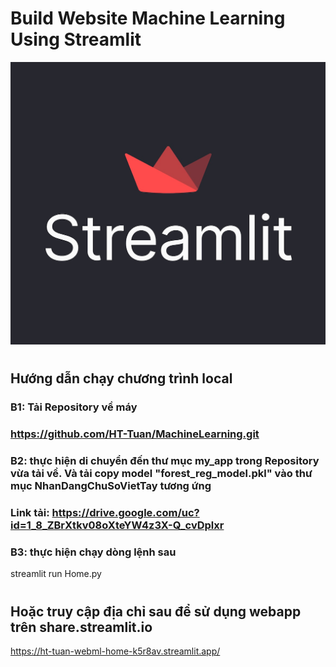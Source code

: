 # Build Website Machine Learning Using Streamlit
![Alt](https://github.com/HT-Tuan/MachineLearning/blob/main/images/streamlit_hero.jpg?raw=true)
#
## Hướng dẫn chạy chương trình local
### B1: Tải Repository về máy
### https://github.com/HT-Tuan/MachineLearning.git
### B2: thực hiện di chuyển đến thư mục my_app trong Repository vừa tải về. Và tải copy model "forest_reg_model.pkl" vào thư mục NhanDangChuSoVietTay tương ứng
### Link tải: https://drive.google.com/uc?id=1_8_ZBrXtkv08oXteYW4z3X-Q_cvDplxr
### B3: thực hiện chạy dòng lệnh sau
streamlit run Home.py  
#
## Hoặc truy cập địa chỉ sau để sử dụng webapp trên share.streamlit.io
https://ht-tuan-webml-home-k5r8av.streamlit.app/